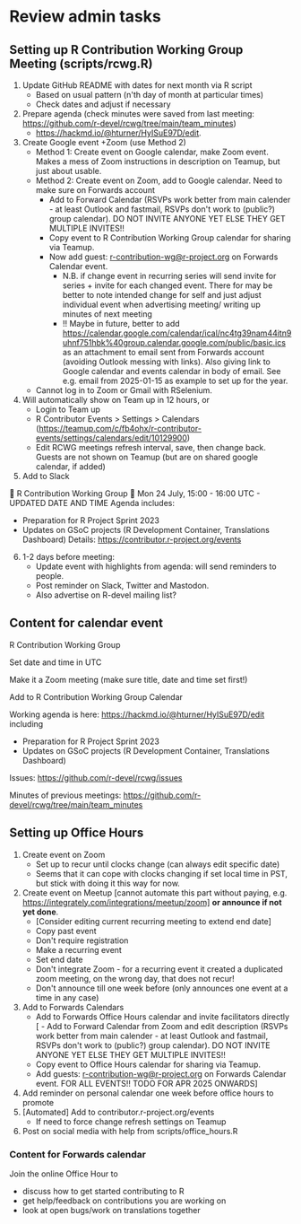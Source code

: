 # Review admin tasks

## Setting up R Contribution Working Group Meeting (scripts/rcwg.R)

1. Update GitHub README with dates for next month via R script
   - Based on usual pattern (n'th day of month at particular times)
   - Check dates and adjust if necessary
2.  Prepare agenda (check minutes were saved from last meeting: https://github.com/r-devel/rcwg/tree/main/team_minutes)
     - https://hackmd.io/@hturner/HyISuE97D/edit.
3.  Create Google event +Zoom (use Method 2)
    - Method 1: Create event on Google calendar, make Zoom event. Makes a mess of Zoom instructions in description on Teamup, but just about usable.
    - Method 2: Create event on Zoom, add to Google calendar. Need to make sure on Forwards account
        - Add to Forward Calendar (RSVPs work better from main calender - at least Outlook and fastmail, RSVPs don't work to (public?) group calendar). DO NOT INVITE ANYONE YET ELSE THEY GET MULTIPLE INVITES!!
        - Copy event to R Contribution Working Group calendar for sharing via Teamup.
        - Now add guest: r-contribution-wg@r-project.org on Forwards Calendar event.
            - N.B. if change event in recurring series will send invite for series + invite for each changed event.
            There for may be better to note intended change for self and just adjust individual event when advertising meeting/
            writing up minutes of next meeting
            - !! Maybe in future, better to add https://calendar.google.com/calendar/ical/nc4tg39nam44itn9uhnf751hbk%40group.calendar.google.com/public/basic.ics
            as an attachment to email sent from Forwards account (avoiding Outlook messing with links). Also giving link to Google calendar and events calendar in body of email.
            See e.g. email from 2025-01-15 as example to set up for the year.
    - Cannot log in to Zoom or Gmail with RSelenium.
4.  Will automatically show on Team up in 12 hours, or
    - Login to Team up 
    - R Contributor Events > Settings > Calendars (https://teamup.com/c/fb4ohx/r-contributor-events/settings/calendars/edit/10129900)
    - Edit RCWG meetings refresh interval, save, then change back.
    Guests are not shown on Teamup (but are on shared google calendar, if added)
5. Add to Slack

:loudspeaker: R Contribution Working Group
:date: Mon 24 July, 15:00 - 16:00 UTC - UPDATED DATE AND TIME
Agenda includes:
- Preparation for R Project Sprint 2023
- Updates on GSoC projects (R Development Container, Translations Dashboard)
Details: https://contributor.r-project.org/events
    
6. 1-2 days before meeting:
    - Update event with highlights from agenda: will send reminders to people.
    - Post reminder on Slack, Twitter and Mastodon.
    - Also advertise on R-devel mailing list?
    
    
## Content for calendar event

R Contribution Working Group
    
Set date and time in UTC
    
Make it a Zoom meeting (make sure title, date and time set first!)
    
Add to R Contribution Working Group Calendar

Working agenda is here: https://hackmd.io/@hturner/HyISuE97D/edit including
 - Preparation for R Project Sprint 2023
 - Updates on GSoC projects (R Development Container, Translations Dashboard)

Issues: https://github.com/r-devel/rcwg/issues

Minutes of previous meetings: https://github.com/r-devel/rcwg/tree/main/team_minutes
    
## Setting up Office Hours

1. Create event on Zoom
    - Set up to recur until clocks change (can always edit specific date)
    - Seems that it can cope with clocks changing if set local time in PST,
    but stick with doing it this way for now.
2. Create event on Meetup [cannot automate this part without paying, e.g. https://integrately.com/integrations/meetup/zoom] **or announce if not yet done**.
    - [Consider editing current recurring meeting to extend end date]
    - Copy past event
    - Don't require registration
    - Make a recurring event
    - Set end date
    - Don't integrate Zoom - for a recurring event it created a duplicated zoom meeting, on the wrong day, that does not recur!
    - Don't announce till one week before (only announces one event at a time in any case)
3. Add to Forwards Calendars
    - Add to Forwards Office Hours calendar and invite facilitators directly
   [ - Add to Forward Calendar from Zoom and edit description (RSVPs work better from main calender - at least Outlook and fastmail, RSVPs don't work to (public?) group calendar). DO NOT INVITE ANYONE YET ELSE THEY GET MULTIPLE INVITES!!
    - Copy event to Office Hours calendar for sharing via Teamup.
    - Add guests: r-contribution-wg@r-project.org on Forwards Calendar event. FOR ALL EVENTS!!
        TODO FOR APR 2025 ONWARDS]
4. Add reminder on personal calendar one week before office hours to promote
5. [Automated] Add to contributor.r-project.org/events
    - If need to force change refresh settings on Teamup
6. Post on social media with help from scripts/office_hours.R

### Content for Forwards calendar

Join the online Office Hour to

- discuss how to get started contributing to R
- get help/feedback on contributions you are working on
- look at open bugs/work on translations together
